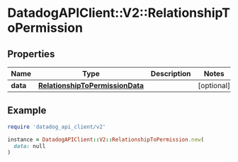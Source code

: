 # DatadogAPIClient::V2::RelationshipToPermission

## Properties

| Name | Type | Description | Notes |
| ---- | ---- | ----------- | ----- |
| **data** | [**RelationshipToPermissionData**](RelationshipToPermissionData.md) |  | [optional] |

## Example

```ruby
require 'datadog_api_client/v2'

instance = DatadogAPIClient::V2::RelationshipToPermission.new(
  data: null
)
```

